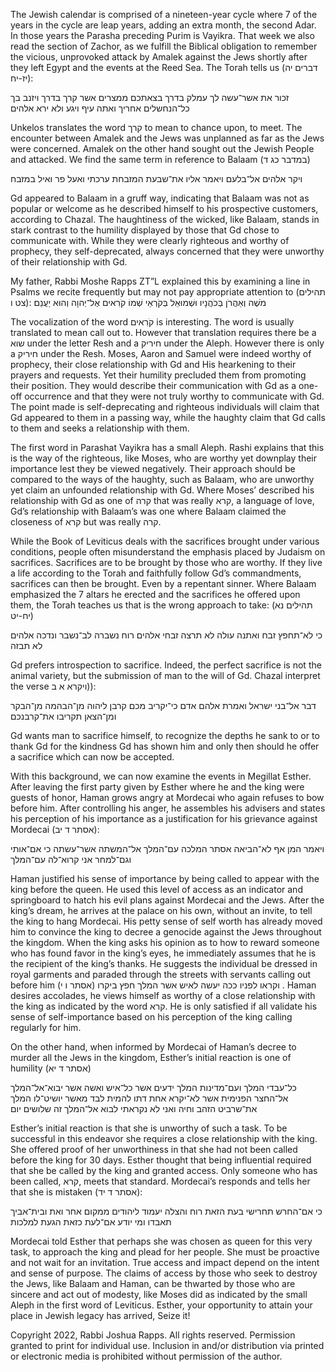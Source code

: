 The Jewish calendar is comprised of a nineteen-year cycle where 7 of the years in the cycle are leap years, adding an extra month, the second Adar. In those years the Parasha preceding Purim is Vayikra. That week we also read the section of Zachor, as we fulfill the Biblical obligation to remember the vicious, unprovoked attack by Amalek against the Jews shortly after they left Egypt and the events at the Reed Sea. The Torah tells us (דברים יה יז-יח):

זכור את אשר־עשה לך עמלק בדרך בצאתכם ממצרים אשר קרך בדרך ויזנב בך כל־הנחשלים אחריך ואתה עיף ויגע ולא ירא אלהים 

Unkelos translates the word קרך to mean to chance upon, to meet. The encounter between Amalek and the Jews was unplanned as far as the Jews were concerned. Amalek on the other hand sought out the Jewish People and attacked. We find the same term in reference to Balaam (במדבר כג ד)

ויקר אלהים אל־בלעם ויאמר אליו את־שבעת המזבחת ערכתי ואעל פר ואיל במזבח

Gd appeared to Balaam in a gruff way, indicating that Balaam was not as popular or welcome as he described himself to his prospective customers, according to Chazal. The haughtiness of the wicked, like Balaam, stands in stark contrast to the humility displayed by those that Gd chose to communicate with. While they were clearly righteous and worthy of prophecy, they self-deprecated, always concerned that they were unworthy of their relationship with Gd.

My father, Rabbi Moshe Rapps ZT”L explained this by examining a line in Psalms we recite frequently but may not pay appropriate attention to (תהילים צט ו):
מֹשֶׁה וְאַהֲרֹן בְּכֹהֲנָיו וּשְׁמוּאֵל בְּקֹרְאֵי שְׁמוֹ קֹרִאים אֶל־יְהוָה וְהוּא יַעֲנֵם׃

The vocalization of the word קֹרִאים is interesting. The word is usually translated to mean call out to. However that translation requires there be a שוא under the letter Resh and a חיריק under the Aleph. However there is only a חיריק under the Resh. Moses, Aaron and Samuel were indeed worthy of prophecy, their close relationship with Gd and His hearkening to their prayers and requests. Yet their humility precluded them from promoting their position. They would describe their communication with Gd as a one-off occurrence and that they were not truly worthy to communicate with Gd. The point made is self-deprecating and righteous individuals will claim that Gd appeared to them in a passing way, while the haughty claim that Gd calls to them and seeks a relationship with them.

The first word in Parashat Vayikra has a small Aleph. Rashi explains that this is the way of the righteous, like Moses, who are worthy yet downplay their importance lest they be viewed negatively. Their approach should be compared to the ways of the haughty, such as Balaam, who are unworthy yet claim an unfounded relationship with Gd. Where Moses’ described his relationship with Gd as one of קרה that was really קרא, a language of love, Gd’s relationship with Balaam’s was one where Balaam claimed the closeness of קרא but was really קרה.

While the Book of Leviticus deals with the sacrifices brought under various conditions, people often misunderstand the emphasis placed by Judaism on sacrifices. Sacrifices are to be brought by those who are worthy. If they live a life according to the Torah and faithfully follow Gd’s commandments, sacrifices can then be brought. Even by a repentant sinner. Where Balaam emphasized the 7 altars he erected and the sacrifices he offered upon them, the Torah teaches us that is the wrong approach to take: (תהילים נא יח-יט)

כי לא־תחפץ זבח ואתנה עולה לא תרצה זבחי אלהים רוח נשברה לב־נשבר ונדכה אלהים לא תבזה

Gd prefers introspection to sacrifice. Indeed, the perfect sacrifice is not the animal variety, but the submission of man to the will of Gd. Chazal interpret the verse ויקרא א ב)):

דבר אל־בני ישראל ואמרת אלהם אדם כי־יקריב מכם קרבן ליהוה מן־הבהמה מן־הבקר ומן־הצאן תקריבו את־קרבנכם

Gd wants man to sacrifice himself, to recognize the depths he sank to or to thank Gd for the kindness Gd has shown him and only then should he offer a sacrifice which can now be accepted.

With this background, we can now examine the events in Megillat Esther. After leaving the first party given by Esther where he and the king were guests of honor, Haman grows angry at Mordecai who again refuses to bow before him. After controlling his anger, he assembles his advisers and states his perception of his importance as a justification for his grievance against Mordecai (אסתר ד יב):

ויאמר המן אף לא־הביאה אסתר המלכה עם־המלך אל־המשתה אשר־עשתה כי אם־אותי וגם־למחר אני קרוא־לה עם־המלך

Haman justified his sense of importance by being called to appear with the king before the queen. He used this level of access as an indicator and springboard to hatch his evil plans against Mordecai and the Jews. After the king’s dream, he arrives at the palace on his own, without an invite, to tell the king to hang Mordecai. His petty sense of self worth has already moved him to convince the king to decree a genocide against the Jews throughout the kingdom. When the king asks his opinion as to how to reward someone who has found favor in the king’s eyes, he immediately assumes that he is the recipient of the king’s thanks. He suggests the individual be dressed in royal garments and paraded through the streets with servants calling out before him (אסתר ו י) וקראו לפניו ככה יעשה לאיש אשר המלך חפץ ביקרו . Haman desires accolades, he views himself as worthy of a close relationship with the king as indicated by the word קרא. He is only satisfied if all validate his sense of self-importance based on his perception of the king calling regularly for him.

On the other hand, when informed by Mordecai of Haman’s decree to murder all the Jews in the kingdom, Esther’s initial reaction is one of humility (אסתר ד יא)

כל־עבדי המלך ועם־מדינות המלך ידעים אשר כל־איש ואשה אשר יבוא־אל־המלך אל־החצר הפנימית אשר לא־יקרא אחת דתו להמית לבד מאשר יושיט־לו המלך את־שרביט הזהב וחיה ואני לא נקראתי לבוא אל־המלך זה שלושים יום

Esther’s initial reaction is that she is unworthy of such a task. To be successful in this endeavor she requires a close relationship with the king. She offered proof of her unworthiness in that she had not been called before the king for 30 days. Esther thought that being influential required that she be called by the king and granted access. Only someone who has been called, קרא, meets that standard. 
Mordecai’s responds and tells her that she is mistaken (אסתר ד יד):

כי אם־החרש תחרישי בעת הזאת רוח והצלה יעמוד ליהודים ממקום אחר ואת ובית־אביך תאבדו ומי יודע אם־לעת כזאת הגעת למלכות

Mordecai told Esther that perhaps she was chosen as queen for this very task, to approach the king and plead for her people. She must be proactive and not wait for an invitation. True access and impact depend on the intent and sense of purpose. The claims of access by those who seek to destroy the Jews, like Balaam and Haman, can be thwarted by those who are sincere and act out of modesty, like Moses did as indicated by the small Aleph in the first word of Leviticus. Esther, your opportunity to attain your place in Jewish legacy has arrived, Seize it!

Copyright 2022, Rabbi Joshua Rapps. All rights reserved. Permission granted to print for individual use. Inclusion in and/or distribution via printed or electronic media is prohibited without permission of the author. 
